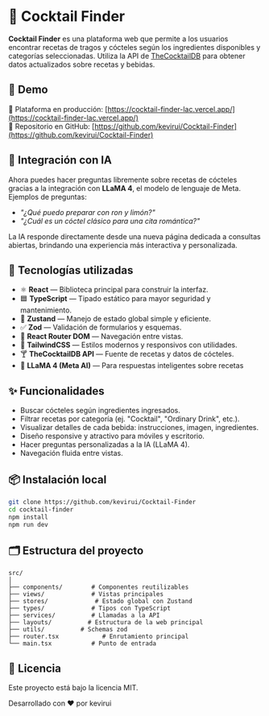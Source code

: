 # 🍹 Cocktail Finder

**Cocktail Finder** es una plataforma web que permite a los usuarios encontrar recetas de tragos y cócteles según los ingredientes disponibles y categorías seleccionadas. Utiliza la API de [TheCocktailDB](https://www.thecocktaildb.com/api.php) para obtener datos actualizados sobre recetas y bebidas.

## 🚀 Demo

🔗 Plataforma en producción: [https://cocktail-finder-lac.vercel.app/](https://cocktail-finder-lac.vercel.app/)  
📂 Repositorio en GitHub: [https://github.com/kevirui/Cocktail-Finder](https://github.com/kevirui/Cocktail-Finder)

## 🧠 Integración con IA

Ahora puedes hacer preguntas libremente sobre recetas de cócteles gracias a la integración con **LLaMA 4**, el modelo de lenguaje de Meta.  
Ejemplos de preguntas:

- _"¿Qué puedo preparar con ron y limón?"_
- _"¿Cuál es un cóctel clásico para una cita romántica?"_

La IA responde directamente desde una nueva página dedicada a consultas abiertas, brindando una experiencia más interactiva y personalizada.

## 🧪 Tecnologías utilizadas

- ⚛️ **React** — Biblioteca principal para construir la interfaz.
- 🟦 **TypeScript** — Tipado estático para mayor seguridad y mantenimiento.
- 🧠 **Zustand** — Manejo de estado global simple y eficiente.
- ✅ **Zod** — Validación de formularios y esquemas.
- 🧭 **React Router DOM** — Navegación entre vistas.
- 🎨 **TailwindCSS** — Estilos modernos y responsivos con utilidades.
- 🍸 **TheCocktailDB API** — Fuente de recetas y datos de cócteles.
- 🤖 **LLaMA 4 (Meta AI)** — Para respuestas inteligentes sobre recetas

## ✨ Funcionalidades

- Buscar cócteles según ingredientes ingresados.
- Filtrar recetas por categoría (ej. "Cocktail", "Ordinary Drink", etc.).
- Visualizar detalles de cada bebida: instrucciones, imagen, ingredientes.
- Diseño responsive y atractivo para móviles y escritorio.
- Hacer preguntas personalizadas a la IA (LLaMA 4).
- Navegación fluida entre vistas.

## 📦 Instalación local

```bash
git clone https://github.com/kevirui/Cocktail-Finder
cd cocktail-finder
npm install
npm run dev
```

## 🗂️ Estructura del proyecto
```
src/
│
├── components/        # Componentes reutilizables
├── views/             # Vistas principales
├── stores/             # Estado global con Zustand
├── types/             # Tipos con TypeScript
├── services/          # Llamadas a la API
├── layouts/          # Estructura de la web principal
├── utils/          # Schemas zod
├── router.tsx            # Enrutamiento principal
└── main.tsx           # Punto de entrada
```


## 📄 Licencia
Este proyecto está bajo la licencia MIT.

Desarrollado con ❤️ por kevirui
